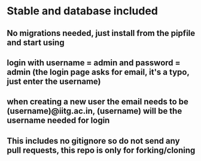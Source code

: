 # Stable and database included

## No migrations needed, just install from the pipfile and start using
## login with username = admin and password = admin (the login page asks for email, it's a typo, just enter the username)
## when creating a new user the email needs to be (username)@iitg.ac.in, (username) will be the username needed for login
## This includes no gitignore so do not send any pull requests, this repo is only for forking/cloning
